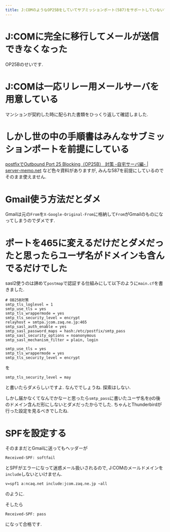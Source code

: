 ```yaml
---
title: J:COMのようなOP25Bをしていてサブミッションポート(587)をサポートしていないプロバイダでTLS(465)でメールをリレー送信する
---
```


# J:COMに完全に移行してメールが送信できなくなった

OP25Bのせいです.

# J:COMは一応リレー用メールサーバを用意している

マンションが契約した時に配られた書類をひっくり返して確認しました.

# しかし世の中の手順書はみんなサブミッションポートを前提にしている

[postfixでOutbound Port 25 Blocking（OP25B） 対策 -自宅サーバ編- | server-memo.net](https://www.server-memo.net/server-setting/postfix/op25b_jitaku.html)
など色々資料がありますが,
みんな587を前提にしているのでそのまま使えません.

# Gmail使う方法だとダメ

Gmailは元の`From`を`X-Google-Original-From`に格納して`From`がGmailのものになってしまうのでダメです.

# ポートを465に変えるだけだとダメだったと思ったらユーザ名がドメインも含んでるだけでした

sasl2使うのは諦めて`postmap`で認証する仕組みにして以下のように`main.cf`を書きました.

~~~
# OB25B対策
smtp_tls_loglevel = 1
smtp_use_tls = yes
smtp_tls_wrappermode = yes
smtp_tls_security_level = encrypt
relayhost = smtpa.jcom.zaq.ne.jp:465
smtp_sasl_auth_enable = yes
smtp_sasl_password_maps = hash:/etc/postfix/smtp_pass
smtp_sasl_security_options = noanonymous
smtp_sasl_mechanism_filter = plain, login
~~~

~~~
smtp_use_tls = yes
smtp_tls_wrappermode = yes
smtp_tls_security_level = encrypt
~~~

を

~~~
smtp_tls_security_level = may
~~~

と書いたらダメらしいですよ.
なんででしょうね.
探索はしない.

しかし届かなくてなんでかなーと思ったら`smtp_pass`に書いたユーザ名を`@`の後のドメイン含んだ形にしないとダメだったからでした.
ちゃんとThunderbirdが行った設定を見るべきでしたね.

# SPFを設定する

そのままだとGmailに送ってもヘッダーが

~~~
Received-SPF: softfail
~~~

とSPFがエラーになって迷惑メール扱いされるので,
J:COMのメールドメインを`include`しないといけません.

~~~
v=spf1 a:ncaq.net include:jcom.zaq.ne.jp ~all
~~~

のように.

そしたら

~~~
Received-SPF: pass
~~~

になって合格です.
